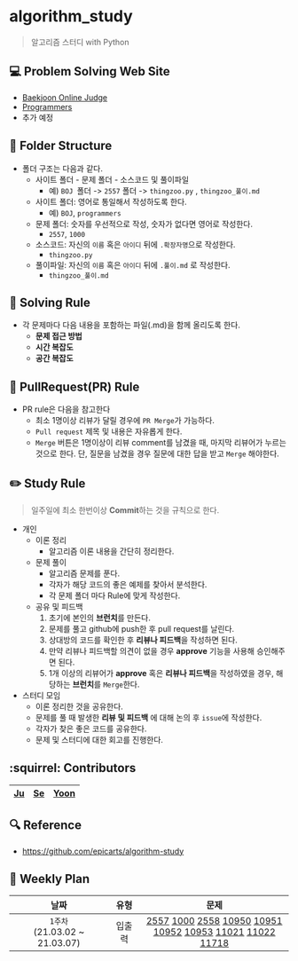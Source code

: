# algorithm_study
> 알고리즘 스터디 with Python

## :computer: Problem Solving Web Site
* [Baekjoon Online Judge](https://www.acmicpc.net/)
* [Programmers](https://programmers.co.kr/learn/challenges)
* 추가 예정

## :open_file_folder: Folder Structure
* 폴더 구조는 다음과 같다. 
    * 사이트 폴더 - 문제 폴더 - 소스코드 및 풀이파일
        * 예) ```BOJ ```폴더 -> ```2557``` 폴더 -> ```thingzoo.py``` , ```thingzoo_풀이.md```
    * 사이트 폴더: 영어로 통일해서 작성하도록 한다.
        * 예) ```BOJ```, ```programmers```
    * 문제 폴더: 숫자를 우선적으로 작성, 숫자가 없다면 영어로 작성한다.
        * ```2557```, ```1000```
    * 소스코드: 자신의 ```이름``` 혹은 ```아이디``` 뒤에 ```.확장자명```으로 작성한다.
        * ```thingzoo.py```
    * 풀이파일: 자신의 ```이름``` 혹은 ```아이디``` 뒤에 ```.풀이.md``` 로 작성한다.
        * ```thingzoo_풀이.md```

## :page_facing_up: Solving Rule
* 각 문제마다 다음 내용을 포함하는 파일(.md)을 함께 올리도록 한다.
    * **문제 접근 방법** 
    * **시간 복잡도**
    * **공간 복잡도**

## :speech_balloon: PullRequest(PR) Rule
* PR rule은 다음을 참고한다
    * 최소 1명이상 리뷰가 달릴 경우에 ```PR Merge```가 가능하다.
    * ```Pull request``` 제목 및 내용은 자유롭게 한다.
    * ```Merge``` 버튼은 1명이상이 리뷰 comment를 남겼을 때, 마지막 리뷰어가 누르는 것으로 한다. 단, 질문을 남겼을 경우 질문에 대한 답을 받고 ```Merge``` 해야한다.

## :pencil2: Study Rule
> 일주일에 최소 한번이상 **Commit**하는 것을 규칙으로 한다.
* 개인
    * 이론 정리
        * 알고리즘 이론 내용을 간단히 정리한다.
    * 문제 풀이
        * 알고리즘 문제를 푼다.
        * 각자가 해당 코드의 좋은 예제를 찾아서 분석한다.
        * 각 문제 폴더 마다 Rule에 맞게 작성한다.
    * 공유 및 피드백
        1. 초기에 본인의 **브런치**를 만든다.
        2. 문제를 풀고 github에 push한 후 pull request를 날린다.
        3. 상대방의 코드를 확인한 후 **리뷰나 피드백**을 작성하면 된다.
        4. 만약 리뷰나 피드백할 의견이 없을 경우 **approve** 기능을 사용해 승인해주면 된다. 
        5. 1개 이상의 리뷰어가 **approve** 혹은 **리뷰나 피드백**을 작성하였을 경우, 해당하는 **브런치**를 ```Merge```한다.
* 스터디 모임
    * 이론 정리한 것을 공유한다.
    * 문제를 풀 때 발생한 **리뷰 및 피드백** 에 대해 논의 후 ```issue```에 작성한다.
    * 각자가 찾은 좋은 코드를 공유한다.
    * 문제 및 스터디에 대한 회고를 진행한다.


## :squirrel: Contributors
[Ju](https://github.com/thing-zoo)  | [Se](https://github.com/)  | [Yoon](https://github.com/)
--|--|--


## :mag: Reference
* https://github.com/epicarts/algorithm-study

## :calendar: Weekly Plan
날짜|유형|문제
:---:|:---:|:---:
```1주차```<br>(21.03.02 ~ 21.03.07)| 입출력 | [2557](https://www.acmicpc.net/problem/2557) [1000](https://www.acmicpc.net/problem/1000) [2558](https://www.acmicpc.net/problem/2558) [10950](https://www.acmicpc.net/problem/10950) [10951](https://www.acmicpc.net/problem/10951)<br> [10952](https://www.acmicpc.net/problem/10952) [10953](https://www.acmicpc.net/problem/10953) [11021](https://www.acmicpc.net/problem/11021) [11022](https://www.acmicpc.net/problem/11022) [11718](https://www.acmicpc.net/problem/11718)

